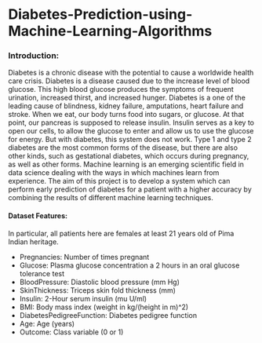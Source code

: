 # Diabetes-Prediction-using-Machine-Learning-Algorithms
### Introduction:
Diabetes is a chronic disease with the potential to cause a worldwide health
care crisis.
Diabetes is a disease caused due to the increase level of blood
glucose. This high blood glucose produces the symptoms of frequent urination,
increased thirst, and increased hunger. Diabetes is a one of the leading cause of
blindness, kidney failure, amputations, heart failure and stroke. When we eat,
our body turns food into sugars, or glucose. At that point, our pancreas is
supposed to release insulin. Insulin serves as a key to open our cells, to allow
the glucose to enter and allow us to use the glucose for energy. But with
diabetes, this system does not work. Type 1 and type 2 diabetes are the most
common forms of the disease, but there are also other kinds, such as gestational
diabetes, which occurs during pregnancy, as well as other forms. Machine
learning is an emerging scientific field in data science dealing with the ways in
which machines learn from experience. The aim of this project is to develop a
system which can perform early prediction of diabetes for a patient with a
higher accuracy by combining the results of different machine learning
techniques. 
#### Dataset Features:
In particular, all patients here are females at least 21 years old of Pima Indian heritage.

* Pregnancies: Number of times pregnant
* Glucose: Plasma glucose concentration a 2 hours in an oral glucose tolerance test
* BloodPressure: Diastolic blood pressure (mm Hg)
* SkinThickness: Triceps skin fold thickness (mm)
* Insulin: 2-Hour serum insulin (mu U/ml)
* BMI: Body mass index (weight in kg/(height in m)^2)
* DiabetesPedigreeFunction: Diabetes pedigree function
* Age: Age (years)
* Outcome: Class variable (0 or 1)





